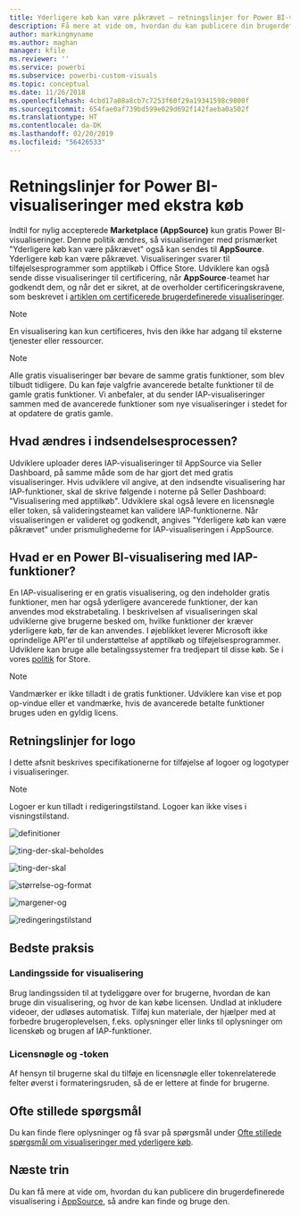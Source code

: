 ```yaml
---
title: Yderligere køb kan være påkrævet – retningslinjer for Power BI-visualiseringer
description: Få mere at vide om, hvordan du kan publicere din brugerdefinerede visualisering i AppSource, så andre kan finde, købe og bruge den.
author: markingmyname
ms.author: maghan
manager: kfile
ms.reviewer: ''
ms.service: powerbi
ms.subservice: powerbi-custom-visuals
ms.topic: conceptual
ms.date: 11/26/2018
ms.openlocfilehash: 4cbd17a08a8cb7c7253f60f29a19341598c9800f
ms.sourcegitcommit: 654fae0af739bd599e029d692f142faeba0a502f
ms.translationtype: HT
ms.contentlocale: da-DK
ms.lasthandoff: 02/20/2019
ms.locfileid: "56426533"
---
```

# <a name="guidelines-for-power-bi-visuals-with-additional-purchases"></a>Retningslinjer for Power BI-visualiseringer med ekstra køb

Indtil for nylig accepterede **Marketplace (AppSource)** kun gratis Power BI-visualiseringer. Denne politik ændres, så visualiseringer med prismærket "Yderligere køb kan være påkrævet" også kan sendes til **AppSource**. Yderligere køb kan være påkrævet. Visualiseringer svarer til tilføjelsesprogrammer som apptilkøb i Office Store. Udviklere kan også sende disse visualiseringer til certificering, når **AppSource**-teamet har godkendt dem, og når det er sikret, at de overholder certificeringskravene, som beskrevet i [artiklen om certificerede brugerdefinerede visualiseringer](../power-bi-custom-visuals-certified.md).

> [!Note]
> En visualisering kan kun certificeres, hvis den ikke har adgang til eksterne tjenester eller ressourcer.

> [!Note]
> Alle gratis visualiseringer bør bevare de samme gratis funktioner, som blev tilbudt tidligere. Du kan føje valgfrie avancerede betalte funktioner til de gamle gratis funktioner. Vi anbefaler, at du sender IAP-visualiseringer sammen med de avancerede funktioner som nye visualiseringer i stedet for at opdatere de gratis gamle.


## <a name="whats-changing-in-the-submission-process"></a>Hvad ændres i indsendelsesprocessen?

Udviklere uploader deres IAP-visualiseringer til AppSource via Seller Dashboard, på samme måde som de har gjort det med gratis visualiseringer. Hvis udviklere vil angive, at den indsendte visualisering har IAP-funktioner, skal de skrive følgende i noterne på Seller Dashboard: "Visualisering med apptilkøb". Udviklere skal også levere en licensnøgle eller token, så valideringsteamet kan validere IAP-funktionerne. Når visualiseringen er valideret og godkendt, angives "Yderligere køb kan være påkrævet" under prismulighederne for IAP-visualiseringen i AppSource.

## <a name="what-is-a-power-bi-visual-with-iap-features"></a>Hvad er en Power BI-visualisering med IAP-funktioner?

En IAP-visualisering er en gratis visualisering, og den indeholder gratis funktioner, men har også yderligere avancerede funktioner, der kan anvendes mod ekstrabetaling. I beskrivelsen af visualiseringen skal udviklerne give brugerne besked om, hvilke funktioner der kræver yderligere køb, før de kan anvendes. I øjeblikket leverer Microsoft ikke oprindelige API'er til understøttelse af apptilkøb og tilføjelsesprogrammer. Udviklere kan bruge alle betalingssystemer fra tredjepart til disse køb. Se i vores [politik](https://docs.microsoft.com/office/dev/store/validation-policies#2-apps-or-add-ins-can-display-certain-ads) for Store.

> [!NOTE]
> Vandmærker er ikke tilladt i de gratis funktioner. Udviklere kan vise et pop op-vindue eller et vandmærke, hvis de avancerede betalte funktioner bruges uden en gyldig licens.  

## <a name="logo-guidelines"></a>Retningslinjer for logo

I dette afsnit beskrives specifikationerne for tilføjelse af logoer og logotyper i visualiseringer.

> [!NOTE]
> Logoer er kun tilladt i redigeringstilstand. Logoer kan ikke vises i visningstilstand.

![definitioner](media/office-store-in-app-purchase-visual-guidelines/definitions.png)

![ting-der-skal-beholdes](media/office-store-in-app-purchase-visual-guidelines/things-to-keep-in-mind.png)

![ting-der-skal](media/office-store-in-app-purchase-visual-guidelines/things-to-avoid.png)

![størrelse-og-format ](media/office-store-in-app-purchase-visual-guidelines/size-and-format.png)

![margener-og](media/office-store-in-app-purchase-visual-guidelines/margins-and-sizes.png)

![redingeringstilstand](media/office-store-in-app-purchase-visual-guidelines/logos-in-edit-mode.png)

## <a name="best-practices"></a>Bedste praksis

### <a name="visual-landing-page"></a>Landingsside for visualisering

Brug landingssiden til at tydeliggøre over for brugerne, hvordan de kan bruge din visualisering, og hvor de kan købe licensen. Undlad at inkludere videoer, der udløses automatisk. Tilføj kun materiale, der hjælper med at forbedre brugeroplevelsen, f.eks. oplysninger eller links til oplysninger om licenskøb og brugen af IAP-funktioner.

### <a name="license-key-and-token"></a>Licensnøgle og -token

Af hensyn til brugerne skal du tilføje en licensnøgle eller tokenrelaterede felter øverst i formateringsruden, så de er lettere at finde for brugerne.

## <a name="faq"></a>Ofte stillede spørgsmål

Du kan finde flere oplysninger og få svar på spørgsmål under [Ofte stillede spørgsmål om visualiseringer med yderligere køb](https://docs.microsoft.com/power-bi/power-bi-custom-visuals-faq#visuals-with-additional-purchases).

## <a name="next-steps"></a>Næste trin

Du kan få mere at vide om, hvordan du kan publicere din brugerdefinerede visualisering i [AppSource](office-store.md), så andre kan finde og bruge den.
